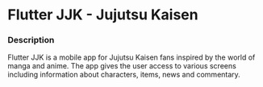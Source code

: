 # Flutter JJK - Jujutsu Kaisen

### Description

Flutter JJK is a mobile app for Jujutsu Kaisen fans inspired by the world of manga and anime. The app gives the user access to various screens including information about characters, items, news and commentary.

